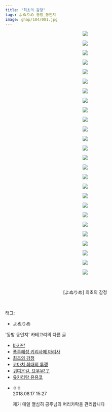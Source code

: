 ```yaml
---
title: "최초의 감정"
tags: よぬりめ 동방_동인지
image: ghap/184/001.jpg
---
```

<div class="article">
<p style="text-align: center; clear: none; float: none;"><img src="{{ site.nasurl }}/ghap/184/001.jpg"/></p>
<p style="text-align: center; clear: none; float: none;"><img src="{{ site.nasurl }}/ghap/184/002.jpg"/></p>
<p style="text-align: center; clear: none; float: none;"><img src="{{ site.nasurl }}/ghap/184/003.jpg"/></p>
<p style="text-align: center; clear: none; float: none;"><img src="{{ site.nasurl }}/ghap/184/004.jpg"/></p>
<p style="text-align: center; clear: none; float: none;"><img src="{{ site.nasurl }}/ghap/184/005.jpg"/></p>
<p style="text-align: center; clear: none; float: none;"><img src="{{ site.nasurl }}/ghap/184/006.jpg"/></p>
<p style="text-align: center; clear: none; float: none;"><img src="{{ site.nasurl }}/ghap/184/007.jpg"/></p>
<p style="text-align: center; clear: none; float: none;"><img src="{{ site.nasurl }}/ghap/184/008.jpg"/></p>
<p style="text-align: center; clear: none; float: none;"><img src="{{ site.nasurl }}/ghap/184/009.png"/></p>
<p style="text-align: center; clear: none; float: none;"><img src="{{ site.nasurl }}/ghap/184/010.jpg"/></p>
<p style="text-align: center; clear: none; float: none;"><img src="{{ site.nasurl }}/ghap/184/011.jpg"/></p>
<p style="text-align: center; clear: none; float: none;"><img src="{{ site.nasurl }}/ghap/184/012.jpg"/></p>
<p style="text-align: center; clear: none; float: none;"><img src="{{ site.nasurl }}/ghap/184/013.jpg"/></p>
<p style="text-align: center; clear: none; float: none;"><img src="{{ site.nasurl }}/ghap/184/014.jpg"/></p>
<p style="text-align: center; clear: none; float: none;"><img src="{{ site.nasurl }}/ghap/184/015.jpg"/></p>
<p style="text-align: center; clear: none; float: none;"><img src="{{ site.nasurl }}/ghap/184/016.jpg"/></p>
<p style="text-align: center; clear: none; float: none;"><img src="{{ site.nasurl }}/ghap/184/017.jpg"/></p>
<p style="text-align: center; clear: none; float: none;"><img src="{{ site.nasurl }}/ghap/184/018.jpg"/></p>
<p style="text-align: center; clear: none; float: none;"><img src="{{ site.nasurl }}/ghap/184/019.jpg"/></p>
<p style="text-align: center; clear: none; float: none;"><img src="{{ site.nasurl }}/ghap/184/020.jpg"/></p>
<p style="text-align: center; clear: none; float: none;"><img src="{{ site.nasurl }}/ghap/184/021.jpg"/></p>
<p style="text-align: center; clear: none; float: none;"><img src="{{ site.nasurl }}/ghap/184/022.jpg"/></p>
<p style="text-align: center; clear: none; float: none;"><img src="{{ site.nasurl }}/ghap/184/023.jpg"/></p>
<p style="text-align: center; clear: none; float: none;"><img src="{{ site.nasurl }}/ghap/184/024.jpg"/></p>
<p style="text-align: center; clear: none; float: none;"><img src="{{ site.nasurl }}/ghap/184/025.jpg"/></p>
<p style="text-align: center; clear: none; float: none;"><img src="{{ site.nasurl }}/ghap/184/026.jpg"/></p>
<p style="text-align: center; clear: none; float: none;"><br/></p>
<p style="text-align: center; clear: none; float: none;">[よぬりめ] 최초의 감정</p>
<p><br/></p>
</div><div class="tagTrail">
<p>태그: </p>
<ul>
<li>よぬりめ</li>
</ul>
</div><div class="another">
<p>'동방 동인지' 카테고리의 다른 글</p>
<ul>
<li><a href="/2016-06-18-ghap_186">바카만</a></li>
<li><a href="/2016-06-18-ghap_185">폭주혜성 키리사메 마리사</a></li>
<li><a href="/2016-06-18-ghap_184">최초의 감정</a></li>
<li><a href="/2016-06-18-ghap_183">코마치 최대의 투쟁</a></li>
<li><a href="/2016-06-18-ghap_182">귀여운걸, 요우무!？</a></li>
<li><a href="/2016-06-18-ghap_181">유카리랑 유유코</a></li>
</ul>
</div><div class="cb_module cb_fluid">
<div class="cb_wrt cb_profile">
<div class="comment">
<ul>
<li class="cb_thumb_off" id="comment15310847">
<div class="cb_comment_area">
<div class="cb_info_area">
<div class="cb_section">
<span class="cb_nick_name">ㅇㅇ</span>
</div>
<div class="cb_section">
<span class="cb_date">2018.08.17 15:27 </span>
</div>
</div>
<div class="cb_dsc_comment">
<p class="cb_dsc">
											제가 매일 열심히 공주님의 머리카락을 관리합니다
										</p>
</div>
</div></li>
</ul>
</div>
</div><!-- commentList close -->
</div>